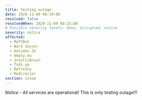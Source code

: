 ```yaml
---
title: Testing outage
date: 2020-11-09 08:19:00
resolved: false
resolvedWhen: 2020-11-09 08:25:00
# Possible severity levels: down, disrupted, notice
severity: notice
affected:
  - MaTYBot
  - Word Soccer
  - matydev.tk
  - mmaty.eu
  - IntelliBrain
  - fsds.ga
  - Refreshy
  - Redirector
section: issue
---
```


*Notice* - All services are operational! This is only testing outage!!!

